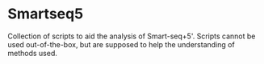 # Smartseq5
Collection of scripts to aid the analysis of Smart-seq+5'. Scripts cannot be used out-of-the-box, but are supposed to help the understanding of methods used. 

